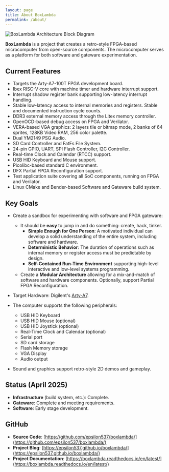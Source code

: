 ```yaml
---
layout: page
title: About BoxLambda
permalink: /about/
---
```


![BoxLambda Architecture Block Diagram](../assets/Arch_Diagram_dual_bus_DFX.png)

**BoxLambda** is a project that creates a retro-style FPGA-based microcomputer from open-source components. The microcomputer serves as a platform for both software and gateware experimentation.

## Current Features

- Targets the Arty-A7-100T FPGA development board.
- Ibex RISC-V core with machine timer and hardware interrupt support.
- Interrupt shadow register bank supporting low-latency interrupt handling.
- Stable low-latency access to internal memories and registers. Stable and documented instruction cycle counts.
- DDR3 external memory access through the Litex memory controller.
- OpenOCD-based debug access on FPGA and Verilator.
- VERA-based VGA graphics: 2 layers tile or bitmap mode, 2 banks of 64 sprites, 128KB Video RAM, 256 color palette.
- Dual YM2149 PSG Audio.
- SD Card Controller and FatFs File System.
- 24-pin GPIO, UART, SPI Flash Controller, I2C Controller.
- Real-time Clock and Calendar (RTCC) support.
- USB HID Keyboard and Mouse support.
- Picolibc-based standard C environment.
- DFX Partial FPGA Reconfiguration support.
- Test application suite covering all SoC components, running on FPGA and Verilator.
- Linux CMake and Bender-based Software and Gateware build system.

## Key Goals

- Create a sandbox for experimenting with software and FPGA gateware:
    - It should be **easy** to jump in and do something: create, hack, tinker.
        - **Simple Enough for One Person**: A motivated individual can develop a solid understanding of the entire system, including software and hardware.
        - **Deterministic Behavior**: The duration of operations such as internal memory or register access must be predictable by design.
        - **Self-Contained Run-Time Environment** supporting high-level interactive and low-level systems programming.
    - Create a **Modular Architecture** allowing for a mix-and-match of software and hardware components. Optionally, support Partial FPGA Reconfiguration.

- Target Hardware: Digilent's [Arty-A7](https://digilent.com/reference/programmable-logic/arty-a7/start).

- The computer supports the following peripherals:
    - USB HID Keyboard
    - USB HID Mouse (optional)
    - USB HID Joystick (optional)
    - Real-Time Clock and Calendar (optional)
    - Serial port
    - SD card storage
    - Flash Memory storage
    - VGA Display
    - Audio output

- Sound and graphics support retro-style 2D demos and gameplay.

## Status (April 2025)

- **Infrastructure** (build system, etc.): Complete.
- **Gateware**: Complete and meeting requirements.
- **Software**: Early stage development.

## GitHub

- **Source Code**: [https://github.com/epsilon537/boxlambda/](https://github.com/epsilon537/boxlambda/)
- **Project Blog**: [https://epsilon537.github.io/boxlambda/](https://epsilon537.github.io/boxlambda/)
- **Project Documentation**: [https://boxlambda.readthedocs.io/en/latest/](https://boxlambda.readthedocs.io/en/latest/)
